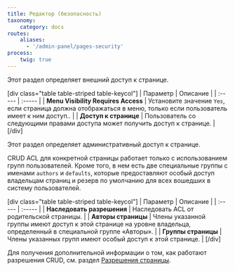 ```yaml
---
title: Редактор (безопасность)
taxonomy:
    category: docs
routes:
    aliases:
      - '/admin-panel/pages-security'
process:
    twig: true
---
```


Этот раздел определяет внешний доступ к странице.

[div class="table table-striped table-keycol"]
| Параметр                              | Описание |
| :-----                                | :----- |
| **Menu Visibility Requires Access**   | Установите значение `Yes`, если страница должна отображаться в меню, только если пользователь имеет к ним доступ.. |
| **Доступ к странице**                 | Пользователь со следующими правами доступа может получить доступ к странице. |
[/div]

Этот раздел определяет административный доступ к странице.

CRUD ACL для конкретной страницы работает только с использованием групп пользователей. Кроме того, в нем есть две специальные группы с именами `authors` и `defaults`, которые предоставляют особый доступ владельцам страниц и резерв по умолчанию для всех вошедших в систему пользователей.

[div class="table table-striped table-keycol"]
| Параметр                      | Описание |
| :-----                        | :----- |
| **Наследовать разрешения**    | Наследовать ACL от родительской страницы. |
| **Авторы страницы**           | Члены указанной группы имеют доступ к этой странице на уровне владельца, определенный в специальной группе «Авторы». |
| **Группы страницы**           | Члены указанных групп имеют особый доступ к этой странице. |
[/div]

Для получения дополнительной информации о том, как работают разрешения CRUD, см. раздел [Разрешения страницы](/admin-panel/page/permissions).
